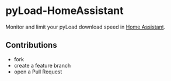 # pyLoad-HomeAssistant

Monitor and limit your pyLoad download speed in [Home Assistant](http://home-assistant.io).

## Contributions

* fork
* create a feature branch
* open a Pull Request